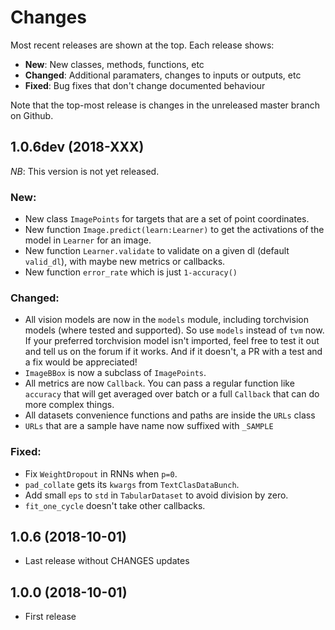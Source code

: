 # Changes

Most recent releases are shown at the top. Each release shows:

- **New**: New classes, methods, functions, etc
- **Changed**: Additional paramaters, changes to inputs or outputs, etc
- **Fixed**: Bug fixes that don't change documented behaviour

Note that the top-most release is changes in the unreleased master branch on Github.
<!-- template
## 1.0.7dev (2018-XXX)

*NB*: This version is not yet released.

### New:

### Changed:

### Fixed:

-->

## 1.0.6dev (2018-XXX)

*NB*: This version is not yet released.

### New:

- New class `ImagePoints` for targets that are a set of point coordinates.
- New function `Image.predict(learn:Learner)` to get the activations of the model in `Learner` for an image.
- New function `Learner.validate` to validate on a given dl (default `valid_dl`), with maybe new metrics or callbacks. 
- New function `error_rate` which is just `1-accuracy()`

### Changed:

- All vision models are now in the `models` module, including torchvision models (where tested and supported). So use `models` instead of `tvm` now. If your preferred torchvision model isn't imported, feel free to test it out and tell us on the forum if it works. And if it doesn't, a PR with a test and a fix would be appreciated!
- `ImageBBox` is now a subclass of `ImagePoints`.
- All metrics are now `Callback`. You can pass a regular function like `accuracy` that will get averaged over batch or a full `Callback` that can do more complex things. 
- All datasets convenience functions and paths are inside the `URLs` class
- `URLs` that are a sample have name now suffixed with `_SAMPLE`

### Fixed:

- Fix `WeightDropout` in RNNs when `p=0`.
- `pad_collate` gets its `kwargs` from `TextClasDataBunch`.
- Add small `eps` to `std` in `TabularDataset` to avoid division by zero.
- `fit_one_cycle` doesn't take other callbacks.

## 1.0.6 (2018-10-01)

- Last release without CHANGES updates

## 1.0.0 (2018-10-01)

- First release

